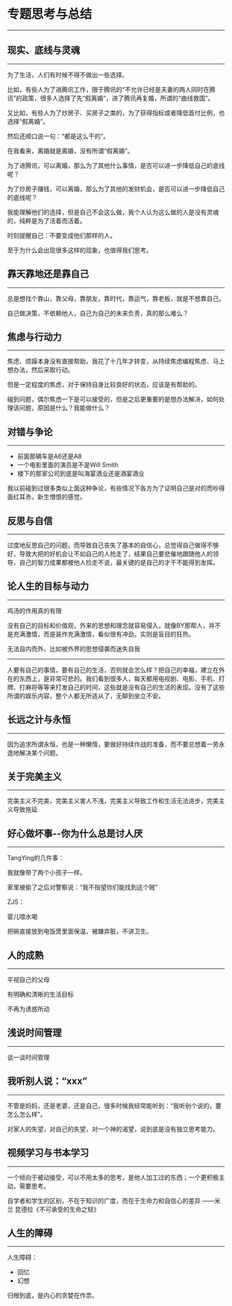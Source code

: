 # 专题思考与总结

---

## 现实、底线与灵魂

---

为了生活，人们有时候不得不做出一些选择。

比如，有些人为了进腾讯工作，限于腾讯的“不允许已经是夫妻的两人同时在腾讯”的政策，很多人选择了先“假离婚”，进了腾讯再复婚，所谓的“曲线救国”。

又比如，有些人为了炒房子、买房子之类的，为了获得指标或者降低首付比例，也选择“假离婚”。

然后还顺口说一句：“都是这么干的”。

在我看来，离婚就是离婚，没有所谓“假离婚”。

为了进腾讯，可以离婚，那么为了其他什么事情，是否可以进一步降低自己的底线呢？

为了炒房子赚钱，可以离婚，那么为了其他的发财机会，是否可以进一步降低自己的底线呢？

我能理解他们的选择，但是自己不会这么做，我个人认为这么做的人是没有灵魂的，纯粹是为了活着而活着。

时刻提醒自己：不要变成他们那样的人。

至于为什么会出现很多这样的现象，也值得我们思考。

## 靠天靠地还是靠自己

---

总是想找个靠山，靠父母，靠朋友，靠时代，靠运气，靠老板，就是不想靠自己。

自己做决策，不依赖他人，自己为自己的未来负责，真的那么难么？

## 焦虑与行动力

---

焦虑、烦躁本身没有直接帮助，我花了十几年才转变，从持续焦虑编程焦虑、马上想办法，然后采取行动。

但是一定程度的焦虑，对于保持自身比较良好的状态，应该是有帮助的。

碰到问题，偶尔焦虑一下是可以接受的，但是之后更重要的是想办法解决，如何处理该问题，原因是什么？我能做什么？

## 对错与争论

---

* 前面那辆车是A6还是A8
* 一个电影里面的演员是不是Will Smith
* 楼下的那家公司到底是叫海宴酒业还是酒宴酒业

我以前碰到过很多类似上面这种争论，有些情况下各方为了证明自己是对的而吵得面红耳赤，新生憎恨的感觉。

## 反思与自信

---

过度地反思自己的问题，而导致自己丧失了基本的自信心，总觉得自己做得不够好，导致大把的好机会让不如自己的人抢走了，结果自己要悲催地跟随他人的领导，自己的智力成果都被他人捡走不说，最关键的是自己的才干不能得到发挥。

## 论人生的目标与动力

---

鸡汤的作用真的有限

没有自己的目标和价值观，外来的思想和理念就容易侵入，就像BY那帮人，并不是充满激情，而是装作充满激情，看似很有冲劲，实则是盲目的狂热。

无法自内而外，比如被外界的思想侵袭而迷失自我

---

人要有自己的事情，要有自己的生活，否则就会怎么样？把自己的幸福，建立在外在的东西上，是非常可悲的。我们看到很多人，每天都用电视剧、电影、手机、打牌、打麻将等等来打发自己的时间，这些就是没有自己的生活的表现。没有了这些所谓的娱乐内容，整个人都无所适从了，无聊到坐立不安。

## 长远之计与永恒

---

因为追求所谓永恒，也是一种懒惰，要做好持续作战的准备，而不要总想着一劳永逸地解决某个问题。

## 关于完美主义

---

完美主义不完美，完美主义害人不浅，完美主义导致工作和生活无法进步，完美主义导致拖延

## 好心做坏事--你为什么总是讨人厌

---

TangYing的几件事：

我就像带了两个小孩子一样。

家里被偷了之后对警察说：“我不指望你们能找到这个贼”

ZJS：

婴儿喂水喝

把碗直接放到电饭煲里面保温，被嫌弃脏，不讲卫生。

## 人的成熟

---

平视自己的父母

有明确和清晰的生活目标

不再为诱惑所动

## 浅说时间管理

---

谈一谈时间管理

## 我听别人说：“xxx”

---

不管是妈妈，还是老婆，还是自己，很多时候我经常能听到：“我听别个说的，要怎么怎么样”。

对家人的失望，对自己的失望，对一个神的渴望，说到底是没有独立思考能力。

## 视频学习与书本学习

---

一个倾向于被动接受，可以不用太多的思考，是他人加工过的东西；一个更积极主动，需要思考。

自学者和学生的区别，不在于知识的广度，而在于生命力和自信心的差异 ——米兰 昆德拉《不可承受的生命之轻》

## 人生的障碍

---

人生障碍：

* 回忆
* 幻想

归根到底，是内心的贪婪在作祟。

